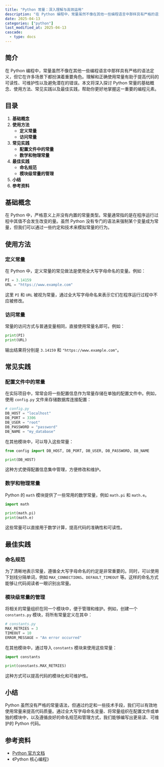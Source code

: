 ```yaml
---
title: "Python 常量：深入理解与高效运用"
description: "在 Python 编程中，常量虽然不像在其他一些编程语言中那样具有严格的语法定义，但它在许多场景下都扮演着重要角色。理解和正确使用常量有助于提高代码的可读性、可维护性以及避免潜在的错误。本文将深入探讨 Python 常量的基础概念、使用方法、常见实践以及最佳实践，帮助你更好地掌握这一重要的编程元素。"
date: 2025-04-13
categories: ["python"]
last_modified_at: 2025-04-13
cascade:
  - type: docs
---
```



## 简介
在 Python 编程中，常量虽然不像在其他一些编程语言中那样具有严格的语法定义，但它在许多场景下都扮演着重要角色。理解和正确使用常量有助于提高代码的可读性、可维护性以及避免潜在的错误。本文将深入探讨 Python 常量的基础概念、使用方法、常见实践以及最佳实践，帮助你更好地掌握这一重要的编程元素。

<!-- more -->
## 目录
1. **基础概念**
2. **使用方法**
    - **定义常量**
    - **访问常量**
3. **常见实践**
    - **配置文件中的常量**
    - **数学和物理常量**
4. **最佳实践**
    - **命名规范**
    - **模块级常量的管理**
5. **小结**
6. **参考资料**

## 基础概念
在 Python 中，严格意义上并没有内置的常量类型。常量通常指的是在程序运行过程中其值不会发生改变的量。虽然 Python 没有专门的语法来强制某个变量成为常量，但我们可以通过一些约定和技术来模拟常量的行为。

## 使用方法
### 定义常量
在 Python 中，定义常量的常见做法是使用全大写字母命名的变量。例如：

```python
PI = 3.14159
URL = "https://www.example.com"
```

这里 `PI` 和 `URL` 被视为常量，通过全大写字母命名来表示它们在程序运行过程中不应被修改。

### 访问常量
常量的访问方式与普通变量相同，直接使用常量名即可。例如：

```python
print(PI)
print(URL)
```

输出结果将分别是 `3.14159` 和 `"https://www.example.com"`。

## 常见实践
### 配置文件中的常量
在实际项目中，常常会将一些配置信息作为常量存储在单独的配置文件中。例如，使用 `config.py` 文件来存储数据库连接配置：

```python
# config.py
DB_HOST = "localhost"
DB_PORT = 3306
DB_USER = "root"
DB_PASSWORD = "password"
DB_NAME = "my_database"
```

在其他模块中，可以导入这些常量：

```python
from config import DB_HOST, DB_PORT, DB_USER, DB_PASSWORD, DB_NAME

print(DB_HOST)
```

这种方式使得配置信息集中管理，方便修改和维护。

### 数学和物理常量
Python 的 `math` 模块提供了一些常用的数学常量，例如 `math.pi` 和 `math.e`。

```python
import math

print(math.pi)
print(math.e)
```

这些常量可以直接用于数学计算，提高代码的准确性和可读性。

## 最佳实践
### 命名规范
为了清晰地表示常量，遵循全大写字母命名的约定是非常重要的。同时，可以使用下划线分隔单词，例如 `MAX_CONNECTIONS`、`DEFAULT_TIMEOUT` 等。这样的命名方式能够让代码阅读者一眼识别出常量。

### 模块级常量的管理
将相关的常量组织在同一个模块中，便于管理和维护。例如，创建一个 `constants.py` 模块，将所有常量定义在其中：

```python
# constants.py
MAX_RETRIES = 3
TIMEOUT = 10
ERROR_MESSAGE = "An error occurred"
```

在其他模块中，通过导入 `constants` 模块来使用这些常量：

```python
import constants

print(constants.MAX_RETRIES)
```

这种方式可以提高代码的模块化和可维护性。

## 小结
Python 虽然没有严格的常量语法，但通过约定和一些技术手段，我们可以有效地使用常量来提高代码质量。通过全大写字母命名变量、将常量组织在配置文件或单独的模块中，以及遵循良好的命名规范和管理方式，我们能够编写出更易读、可维护的 Python 代码。

## 参考资料
- [Python 官方文档](https://docs.python.org/3/)
- 《Python 核心编程》